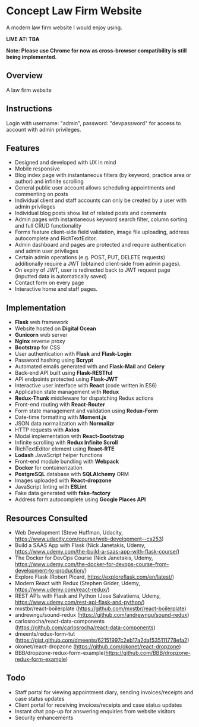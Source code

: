 # Concept Law Firm Website

A modern law firm website I would enjoy using.

<strong>LIVE AT: TBA</strong>

<strong>Note: Please use Chrome for now as cross-browser compatibility is still being implemented.</strong>

## Overview

A law firm website 

## Instructions

Login with username: "admin", password: "devpassword" for access to account with admin privileges.

## Features
- Designed and developed with UX in mind
- Mobile responsive
- Blog index page with instantaneous filters (by keyword, practice area or author) and infinite scrolling
- General public user account allows scheduling appointments and commenting on posts
- Individual client and staff accounts can only be created by a user with admin privileges
- Individual blog posts show list of related posts and comments
- Admin pages with instantaneous keyword search filter, column sorting and full CRUD functionality 
- Forms feature client-side field validation, image file uploading, address autocomplete and RichTextEditor.
- Admin dashboard and pages are protected and require authentication and admin user privileges
- Certain admin operations (e.g. POST, PUT, DELETE requests) additionally require a JWT (obtained client-side from admin pages).
- On expiry of JWT, user is redirected back to JWT request page (inputted data is automatically saved)
- Contact form on every page
- Interactive home and staff pages.

## Implementation
- <b>Flask</b> web framework
- Website hosted on <b>Digital Ocean</b>
- <b>Gunicorn</b> web server
- <b>Nginx</b> reverse proxy
- <b>Bootstrap</b> for CSS
- User authentication with <b>Flask</b> and <b>Flask-Login</b>
- Password hashing using <b>Bcrypt</b>
- Automated emails generated with and <b>Flask-Mail</b> and <b>Celery</b>
- Back-end API built using <b>Flask-RESTful</b>
- API endpoints protected using <b>Flask-JWT</b>
- Interactive user interface with <b>React</b> (code written in ES6)
- Application state management with <b>Redux</b>
- <b>Redux-Thunk</b> middleware for dispatching Redux actions
- Front-end routing with <b>React-Router</b>
- Form state management and validation using <b>Redux-Form</b>
- Date-time formatting with <b>Moment.js</b> 
- JSON data normalization with <b>Normalizr</b>
- HTTP requests with <b>Axios</b>
- Modal implementation with <b>React-Bootstrap</b>
- Infinite scrolling with <b>Redux Infinite Scroll</b>
- RichTextEditor element using <b>React-RTE</b>
- <b>Lodash</b> JavaScript helper functions
- Front-end module bundling with <b>Webpack</b>
- <b>Docker</b> for containerization
- <b>PostgreSQL</b> database with <b>SQLAlchemy</b> ORM
- Images uploaded with <b>React-dropzone</b>
- JavaScript linting with <b>ESLint</b>
- Fake data generated with <b>fake-factory</b>
- Address form autocomplete using <b>Google Places API</b>

## Resources Consulted
- Web Development (Steve Huffman, Udacity, https://www.udacity.com/course/web-development--cs253)
- Build a SAAS App with Flask (Nick Janetakis, Udemy, https://www.udemy.com/the-build-a-saas-app-with-flask-course/)
- The Docker for DevOps Course (Nick Janetakis, Udemy, https://www.udemy.com/the-docker-for-devops-course-from-development-to-production/)
- Explore Flask (Robert Picard, https://exploreflask.com/en/latest/)
- Modern React with Redux (Stephen Grider, Udemy, https://www.udemy.com/react-redux/)
- REST APIs with Flask and Python (Jose Salvatierra, Udemy, https://www.udemy.com/rest-api-flask-and-python/)
- mxstbr/react-boilerplate (https://github.com/mxstbr/react-boilerplate)
- andrewngu/sound-redux (https://github.com/andrewngu/sound-redux)
- carlosrocha/react-data-components (https://github.com/carlosrocha/react-data-components)
- dmeents/redux-form-tut (https://gist.github.com/dmeents/62151997c2eb17a2daf535111778efa2)
- okonet/react-dropzone (https://github.com/okonet/react-dropzone)
- BBB/dropzone-redux-form-example(https://github.com/BBB/dropzone-redux-form-example)

## Todo
- Staff portal for viewing appointment diary, sending invoices/receipts and case status updates
- Client portal for receiving invoices/receipts and case status updates
- Instant chat pop-up for answering enquiries from website visitors
- Security enhancements